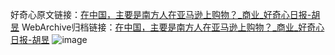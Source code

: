 好奇心原文链接：[在中国，主要是南方人在亚马逊上购物？_商业_好奇心日报-胡昱](https://www.qdaily.com/articles/4333.html)
WebArchive归档链接：[在中国，主要是南方人在亚马逊上购物？_商业_好奇心日报-胡昱](http://web.archive.org/web/20190623154214/https://www.qdaily.com/articles/4333.html)
![image](http://ww3.sinaimg.cn/large/007d5XDply1g3vf7bo011j30u02g7x5c)